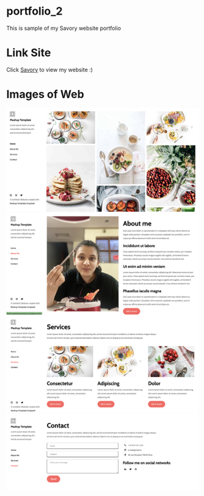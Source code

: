 # portfolio_2
This is sample of my Savory website portfolio
# Link Site
Click [Savory](http://fbohra.pythonanywhere.com/) to view my website :)

# Images of Web

<img src='Home.png'>

<img src='AboutMe.png'>

<img src='Services.png'>

<img src='Contacts.png'>
